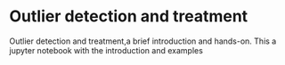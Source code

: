 # Outlier detection and treatment
Outlier detection and treatment,a brief introduction and hands-on.
This a jupyter notebook with the introduction and examples

